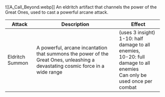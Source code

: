 ![[A_Call_Beyond.webp]]
An eldritch artifact that channels the power of the Great Ones, used to cast a powerful arcane attack.


| Attack          | Description                                                                                                                    | Effect                                                                                                                       |
| --------------- | ------------------------------------------------------------------------------------------------------------------------------ | ---------------------------------------------------------------------------------------------------------------------------- |
| Eldritch Summon | A powerful, arcane incantation that summons the power of the Great Ones, unleashing a devastating cosmic force in a wide range | (uses 3 insight) 1-10: half damage to all enemies, <br>10-20: full damage to all enemies<br>Can only be used once per combat |
